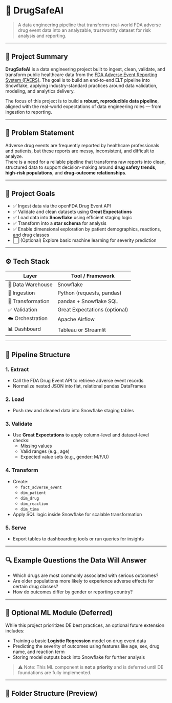 # 💊 DrugSafeAI

> A data engineering pipeline that transforms real-world FDA adverse drug event data into an analyzable, trustworthy dataset for risk analysis and reporting.

---

## 📌 Project Summary

**DrugSafeAI** is a data engineering project built to ingest, clean, validate, and transform public healthcare data from the [FDA Adverse Event Reporting System (FAERS)](https://open.fda.gov/apis/drug/event/). The goal is to build an end-to-end ELT pipeline into Snowflake, applying industry-standard practices around data validation, modeling, and analytics delivery.

The focus of this project is to build a **robust, reproducible data pipeline**, aligned with the real-world expectations of data engineering roles — from ingestion to reporting.

---

## 🚨 Problem Statement

Adverse drug events are frequently reported by healthcare professionals and patients, but these reports are messy, inconsistent, and difficult to analyze.  
There is a need for a reliable pipeline that transforms raw reports into clean, structured data to support decision-making around **drug safety trends**, **high-risk populations**, and **drug-outcome relationships**.

---

## 🎯 Project Goals

- ✅ Ingest data via the openFDA Drug Event API
- ✅ Validate and clean datasets using **Great Expectations**
- ✅ Load data into **Snowflake** using efficient staging logic
- ✅ Transform into a **star schema** for analysis
- ✅ Enable dimensional exploration by patient demographics, reactions, and drug classes
- ⬜ (Optional) Explore basic machine learning for severity prediction

---

## ⚙️ Tech Stack

| Layer              | Tool / Framework         |
|--------------------|--------------------------|
| 💽 Data Warehouse   | Snowflake                |
| 🔄 Ingestion        | Python (requests, pandas)|
| 🧹 Transformation   | pandas + Snowflake SQL   |
| ✅ Validation       | Great Expectations (optional)      |
| ☁️ Orchestration    | Apache Airflow|
| 📊 Dashboard        | Tableau or Streamlit     |

---

## 🧱 Pipeline Structure

### 1. **Extract**
- Call the FDA Drug Event API to retrieve adverse event records
- Normalize nested JSON into flat, relational pandas DataFrames

### 2. **Load**
- Push raw and cleaned data into Snowflake staging tables

### 3. **Validate**
- Use **Great Expectations** to apply column-level and dataset-level checks:
  - Missing values
  - Valid ranges (e.g., age)
  - Expected value sets (e.g., gender: M/F/U)

### 4. **Transform**
- Create:
  - `fact_adverse_event`
  - `dim_patient`
  - `dim_drug`
  - `dim_reaction`
  - `dim_time`
- Apply SQL logic inside Snowflake for scalable transformation

### 5. **Serve**
- Export tables to dashboarding tools or run queries for insights

---

## 🔍 Example Questions the Data Will Answer

- Which drugs are most commonly associated with serious outcomes?
- Are older populations more likely to experience adverse effects for certain drug classes?
- How do outcomes differ by gender or reporting country?

---

## 🧠 Optional ML Module (Deferred)

While this project prioritizes DE best practices, an optional future extension includes:

- Training a basic **Logistic Regression** model on drug event data
- Predicting the severity of outcomes using features like age, sex, drug name, and reaction term
- Storing model outputs back into Snowflake for further analysis

> ⚠️ Note: This ML component is **not a priority** and is deferred until DE foundations are fully implemented.

---

## 📂 Folder Structure (Preview)

